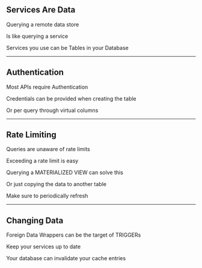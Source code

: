 ##  Services Are Data

Querying a remote data store

Is like querying a service

Services you use can be Tables in your Database

---

##  Authentication

Most APIs require Authentication

Credentials can be provided when creating the table

Or per query through virtual columns

---

##  Rate Limiting

Queries are unaware of rate limits

Exceeding a rate limit is easy

Querying a MATERIALIZED VIEW can solve this

Or just copying the data to another table

Make sure to periodically refresh

---

##  Changing Data

Foreign Data Wrappers can be the target of TRIGGERs

Keep your services up to date

Your database can invalidate your cache entries
